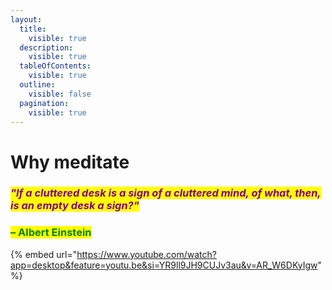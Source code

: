 ```yaml
---
layout:
  title:
    visible: true
  description:
    visible: true
  tableOfContents:
    visible: true
  outline:
    visible: false
  pagination:
    visible: true
---
```


# Why meditate

### _<mark style="color:purple;">"If a cluttered desk is a sign of a cluttered mind, of what, then, is an empty desk a sign?"</mark>_&#x20;

### <mark style="color:green;">– Albert Einstein</mark>

{% embed url="https://www.youtube.com/watch?app=desktop&feature=youtu.be&si=YR9ll9JH9CUJv3au&v=AR_W6DKyIgw" %}
